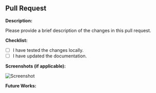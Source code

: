 ## Pull Request

**Description:**

Please provide a brief description of the changes in this pull request.

**Checklist:**

- [ ] I have tested the changes locally.
- [ ] I have updated the documentation.

**Screenshots (if applicable):**

![Screenshot](link-to-screenshot.png)

**Future Works:**

